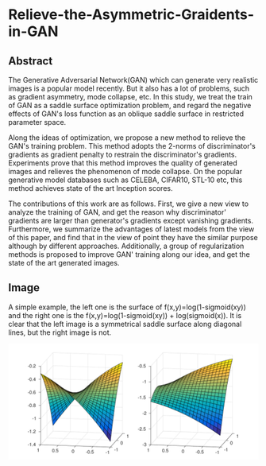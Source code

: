 # Relieve-the-Asymmetric-Graidents-in-GAN
## Abstract
The Generative Adversarial Network(GAN) which can generate very realistic images is a popular model recently. But it also has a lot of problems, such as gradient asymmetry, mode collapse, etc. In this study, we treat the train of GAN as a saddle surface optimization problem, and regard the negative effects of GAN's loss function as an oblique saddle surface in restricted parameter space.

Along the ideas of optimization, we propose a new method to relieve the GAN's training problem. This method adopts the 2-norms of discriminator's gradients as gradient penalty to restrain the discriminator's gradients. Experiments prove that this method improves the quality of generated images and relieves the phenomenon of mode collapse. On the popular generative model databases such as CELEBA, CIFAR10, STL-10 etc, this method achieves state of the art Inception scores.

The contributions of this work are as follows. First, we give a new view to analyze the training of GAN, and get the reason why discriminator' gradients are larger than generator's gradients except vanishing gradients. Furthermore, we summarize the advantages of latest models from the view of this paper, and find that in the view of point they have the similar purpose although by different approaches. Additionally, a group of regularization methods is proposed to improve GAN' training along our idea, and get the state of the art generated images.

## Image
A simple example, the left one is the surface of f(x,y)=log(1-sigmoid(xy)) and the right one is the f(x,y)=log(1-sigmoid(xy)) + log(sigmoid(x)). It is clear that the left image is a symmetrical saddle surface along diagonal lines, but the right image is not.

<img src="https://github.com/Hongyun1993/Relieve-the-Asymmetric-Graidents-in-GAN/blob/master/image/surface-eps-converted-to.pdf" />
